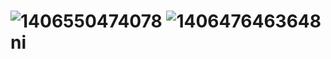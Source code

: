 ![1406550474078](https://user-images.githubusercontent.com/5788235/219544321-bfe45dae-8944-4d95-8208-9242f9ae956e.jpg)
![1406476463648](https://user-images.githubusercontent.com/5788235/219544470-5f1be4a9-b48f-42bc-b360-bddd0c0b4538.jpg)
ni
==
